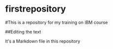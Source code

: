 # firstrepository

#This is a repository for my training on IBM course

##Editing the text

It's a Markdown file in this repository
